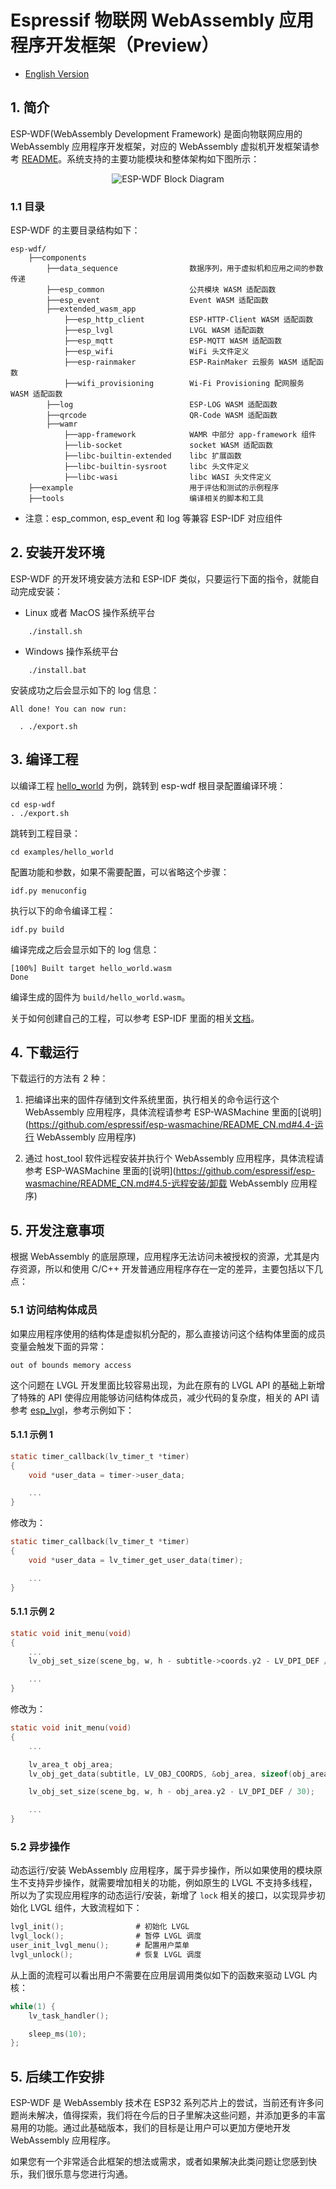 # Espressif 物联网 WebAssembly 应用程序开发框架（Preview）

* [English Version](./README.md)

## 1. 简介

ESP-WDF(WebAssembly Development Framework) 是面向物联网应用的 WebAssembly 应用程序开发框架，对应的 WebAssembly 虚拟机开发框架请参考 [README](https://github.com/espressif/esp-wasmachine/README_CN.md)。系统支持的主要功能模块和整体架构如下图所示：

<div align="center"><img src="docs/_static/esp-wdf_block_diagram.png" alt ="ESP-WDF Block Diagram" align="center" /></div>

### 1.1 目录

ESP-WDF 的主要目录结构如下：

```
esp-wdf/
    ├──components
        ├──data_sequence                数据序列，用于虚拟机和应用之间的参数传递
        ├──esp_common                   公共模块 WASM 适配函数
        ├──esp_event                    Event WASM 适配函数
        ├──extended_wasm_app              
            ├──esp_http_client          ESP-HTTP-Client WASM 适配函数
            ├──esp_lvgl                 LVGL WASM 适配函数
            ├──esp_mqtt                 ESP-MQTT WASM 适配函数
            ├──esp_wifi                 WiFi 头文件定义
            ├──esp-rainmaker            ESP-RainMaker 云服务 WASM 适配函数
            ├──wifi_provisioning        Wi-Fi Provisioning 配网服务 WASM 适配函数
        ├──log                          ESP-LOG WASM 适配函数
        ├──qrcode                       QR-Code WASM 适配函数
        ├──wamr
            ├──app-framework            WAMR 中部分 app-framework 组件
            ├──lib-socket               socket WASM 适配函数
            ├──libc-builtin-extended    libc 扩展函数
            ├──libc-builtin-sysroot     libc 头文件定义
            ├──libc-wasi                libc WASI 头文件定义
    ├──example                          用于评估和测试的示例程序
    ├──tools                            编译相关的脚本和工具
```

- 注意：esp_common, esp_event 和 log 等兼容 ESP-IDF 对应组件

## 2. 安装开发环境

ESP-WDF 的开发环境安装方法和 ESP-IDF 类似，只要运行下面的指令，就能自动完成安装：

- Linux 或者 MacOS 操作系统平台

```
    ./install.sh
```

- Windows 操作系统平台

```
    ./install.bat
```

安装成功之后会显示如下的 log 信息：

```
All done! You can now run:

  . ./export.sh
```

## 3. 编译工程

以编译工程 [hello_world](./examples/hello_world) 为例，跳转到 esp-wdf 根目录配置编译环境：

```
cd esp-wdf
. ./export.sh
```

跳转到工程目录：

```
cd examples/hello_world
```

配置功能和参数，如果不需要配置，可以省略这个步骤：

```
idf.py menuconfig
```

执行以下的命令编译工程：

```
idf.py build
```

编译完成之后会显示如下的 log 信息：

```
[100%] Built target hello_world.wasm
Done
```

编译生成的固件为 `build/hello_world.wasm`。

关于如何创建自己的工程，可以参考 ESP-IDF 里面的相关[文档](https://docs.espressif.com/projects/esp-idf/zh_CN/v4.4.2/esp32/api-guides/build-system.html#example-project-structure)。

## 4. 下载运行

下载运行的方法有 2 种：

1. 把编译出来的固件存储到文件系统里面，执行相关的命令运行这个 WebAssembly 应用程序，具体流程请参考 ESP-WASMachine 里面的[说明](https://github.com/espressif/esp-wasmachine/README_CN.md#4.4-运行 WebAssembly 应用程序)

2. 通过 host_tool 软件远程安装并执行个 WebAssembly 应用程序，具体流程请参考 ESP-WASMachine 里面的[说明](https://github.com/espressif/esp-wasmachine/README_CN.md#4.5-远程安装/卸载 WebAssembly 应用程序)

## 5. 开发注意事项

根据 WebAssembly 的底层原理，应用程序无法访问未被授权的资源，尤其是内存资源，所以和使用 C/C++ 开发普通应用程序存在一定的差异，主要包括以下几点：

### 5.1 访问结构体成员

如果应用程序使用的结构体是虚拟机分配的，那么直接访问这个结构体里面的成员变量会触发下面的异常：

```
out of bounds memory access
```

这个问题在 LVGL 开发里面比较容易出现，为此在原有的 LVGL API 的基础上新增了特殊的 API 使得应用能够访问结构体成员，减少代码的复杂度，相关的 API 请参考 [esp_lvgl](./components/extended_wasm_app/esp_lvgl/include/esp_lvgl.h)，参考示例如下：

#### 5.1.1 示例 1

```c
static timer_callback(lv_timer_t *timer)
{
    void *user_data = timer->user_data;

    ...
}
```

修改为：

```c
static timer_callback(lv_timer_t *timer)
{
    void *user_data = lv_timer_get_user_data(timer);

    ...
}
```

#### 5.1.1 示例 2

```c
static void init_menu(void)
{
    ...
    lv_obj_set_size(scene_bg, w, h - subtitle->coords.y2 - LV_DPI_DEF / 30);

    ...
}
```

修改为：

```c
static void init_menu(void)
{
    ...

    lv_area_t obj_area;
    lv_obj_get_data(subtitle, LV_OBJ_COORDS, &obj_area, sizeof(obj_area));

    lv_obj_set_size(scene_bg, w, h - obj_area.y2 - LV_DPI_DEF / 30);

    ...
}
```

### 5.2 异步操作

动态运行/安装 WebAssembly 应用程序，属于异步操作，所以如果使用的模块原生不支持异步操作，就需要增加相关的功能，例如原生的 LVGL 不支持多线程，所以为了实现应用程序的动态运行/安装，新增了 `lock` 相关的接口，以实现异步初始化 LVGL 组件，大致流程如下：

```c
lvgl_init();                # 初始化 LVGL
lvgl_lock();                # 暂停 LVGL 调度
user_init_lvgl_menu();      # 配置用户菜单
lvgl_unlock();              # 恢复 LVGL 调度
```

从上面的流程可以看出用户不需要在应用层调用类似如下的函数来驱动 LVGL 内核：

```c
while(1) {
    lv_task_handler();

    sleep_ms(10);
};
```

## 5. 后续工作安排

ESP-WDF 是 WebAssembly 技术在 ESP32 系列芯片上的尝试，当前还有许多问题尚未解决，值得探索，我们将在今后的日子里解决这些问题，并添加更多的丰富易用的功能。通过此基础版本，我们的目标是让用户可以更加方便地开发 WebAssembly 应用程序。

如果您有一个非常适合此框架的想法或需求，或者如果解决此类问题让您感到快乐，我们很乐意与您进行沟通。
